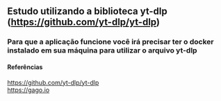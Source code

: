 
## Estudo utilizando a biblioteca yt-dlp (https://github.com/yt-dlp/yt-dlp) 
### Para que a aplicação funcione você irá precisar ter o docker instalado em sua máquina para utilizar o arquivo yt-dlp

#### Referências
https://github.com/yt-dlp/yt-dlp <br />
https://gago.io

